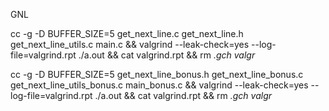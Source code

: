 GNL

cc -g -D BUFFER_SIZE=5 get_next_line.c get_next_line.h get_next_line_utils.c main.c && valgrind --leak-check=yes --log-file=valgrind.rpt ./a.out && cat valgrind.rpt && rm *.gch valgr*

cc -g -D BUFFER_SIZE=5 get_next_line_bonus.h get_next_line_bonus.c get_next_line_utils_bonus.c main_bonus.c && valgrind --leak-check=yes --log-file=valgrind.rpt ./a.out && cat valgrind.rpt && rm *.gch valgr*